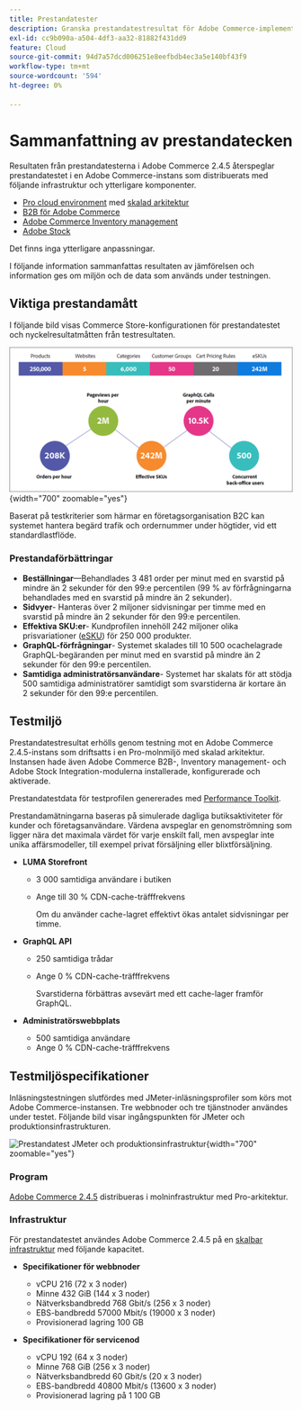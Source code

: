 ```yaml
---
title: Prestandatester
description: Granska prestandatestresultat för Adobe Commerce-implementeringar på Adobe molninfrastruktur.
exl-id: cc9b090a-a504-4df3-aa32-81882f431dd9
feature: Cloud
source-git-commit: 94d7a57dcd006251e8eefbdb4ec3a5e140bf43f9
workflow-type: tm+mt
source-wordcount: '594'
ht-degree: 0%

---
```


# Sammanfattning av prestandatecken

Resultaten från prestandatesterna i Adobe Commerce 2.4.5 återspeglar prestandatestet i en Adobe Commerce-instans som distribuerats med följande infrastruktur och ytterligare komponenter.
- [Pro cloud environment](https://experienceleague.adobe.com/docs/commerce-cloud-service/user-guide/architecture/pro-architecture.html) med [skalad arkitektur](https://experienceleague.adobe.com/docs/commerce-cloud-service/user-guide/architecture/scaled-architecture.html)
- [B2B för Adobe Commerce](https://experienceleague.adobe.com/docs/commerce-admin/b2b/introduction.html)
- [Adobe Commerce Inventory management](https://experienceleague.adobe.com/docs/commerce-admin/inventory/introduction.html)
- [Adobe Stock](https://experienceleague.adobe.com/docs/commerce-admin/content-design/media/adobe-stock/adobe-stock.html)

Det finns inga ytterligare anpassningar.

I följande information sammanfattas resultaten av jämförelsen och information ges om miljön och de data som används under testningen.

## Viktiga prestandamått

I följande bild visas Commerce Store-konfigurationen för prestandatestet och nyckelresultatmåtten från testresultaten.

![Prestandatest JMeter och produktionsinfrastruktur](../../../assets/performance/images/performance-benchmark-kpis-245-cloud.png){width="700" zoomable="yes"}

Baserat på testkriterier som härmar en företagsorganisation B2C kan systemet hantera begärd trafik och ordernummer under högtider, vid ett standardlastflöde.

### Prestandaförbättringar

- **Beställningar**—Behandlades 3 481 order per minut med en svarstid på mindre än 2 sekunder för den 99:e percentilen (99 % av förfrågningarna behandlades med en svarstid på mindre än 2 sekunder).
- **Sidvyer**- Hanteras över 2 miljoner sidvisningar per timme med en svarstid på mindre än 2 sekunder för den 99:e percentilen.
- **Effektiva SKU:er**- Kundprofilen innehöll 242 miljoner olika prisvariationer (<a href="https://experienceleague.adobe.com/docs/commerce-operations/implementation-playbook/best-practices/planning/product-sku-limits.html">eSKU</a>) för 250 000 produkter.
- **GraphQL-förfrågningar**- Systemet skalades till 10 500 ocachelagrade GraphQL-begäranden per minut med en svarstid på mindre än 2 sekunder för den 99:e percentilen.
- **Samtidiga administratörsanvändare**- Systemet har skalats för att stödja 500 samtidiga administratörer samtidigt som svarstiderna är kortare än 2 sekunder för den 99:e percentilen.

## Testmiljö

Prestandatestresultat erhölls genom testning mot en Adobe Commerce 2.4.5-instans som driftsatts i en Pro-molnmiljö med skalad arkitektur. Instansen hade även Adobe Commerce B2B-, Inventory management- och Adobe Stock Integration-modulerna installerade, konfigurerade och aktiverade.

Prestandatestdata för testprofilen genererades med <a href="https://experienceleague.adobe.com/docs/commerce-operations/configuration-guide/cli/generate-data.html">Performance Toolkit</a>.

Prestandamätningarna baseras på simulerade dagliga butiksaktiviteter för kunder och företagsanvändare. Värdena avspeglar en genomströmning som ligger nära det maximala värdet för varje enskilt fall, men avspeglar inte unika affärsmodeller, till exempel privat försäljning eller blixtförsäljning.

- **LUMA Storefront**
   - 3 000 samtidiga användare i butiken
   - Ange till 30 % CDN-cache-träfffrekvens

     Om du använder cache-lagret effektivt ökas antalet sidvisningar per timme.

- **GraphQL API**
   - 250 samtidiga trådar
   - Ange 0 % CDN-cache-träfffrekvens

     Svarstiderna förbättras avsevärt med ett cache-lager framför GraphQL.

- **Administratörswebbplats**
   - 500 samtidiga användare
   - Ange 0 % CDN-cache-träfffrekvens

## Testmiljöspecifikationer

Inläsningstestningen slutfördes med JMeter-inläsningsprofiler som körs mot Adobe Commerce-instansen. Tre webbnoder och tre tjänstnoder användes under testet. Följande bild visar ingångspunkten för JMeter och produktionsinfrastrukturen.

![Prestandatest JMeter och produktionsinfrastruktur](https://git.corp.adobe.com/storage/user/43354/files/4d801e3e-96b7-4193-b94f-12571263b495){width="700" zoomable="yes"}

### Program

<a href="https://experienceleague.adobe.com/docs/commerce-operations/release/notes/adobe-commerce/2-4-5.html">Adobe Commerce 2.4.5</a> distribueras i molninfrastruktur med Pro-arkitektur.

### Infrastruktur

För prestandatestet användes Adobe Commerce 2.4.5 på en [skalbar infrastruktur](https://experienceleague.adobe.com/docs/commerce-cloud-service/user-guide/architecture/scaled-architecture.html) med följande kapacitet.

- **Specifikationer för webbnoder**
   - vCPU 216 (72 x 3 noder)
   - Minne 432 GiB (144 x 3 noder)
   - Nätverksbandbredd 768 Gbit/s (256 x 3 noder)
   - EBS-bandbredd 57000 Mbit/s (19000 x 3 noder)
   - Provisionerad lagring 100 GB

- **Specifikationer för servicenod**
   - vCPU 192 (64 x 3 noder)
   - Minne 768 GiB (256 x 3 noder)
   - Nätverksbandbredd 60 Gbit/s (20 x 3 noder)
   - EBS-bandbredd 40800 Mbit/s (13600 x 3 noder)
   - Provisionerad lagring på 1 100 GB
